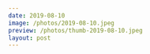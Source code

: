 ```yaml
---
date: 2019-08-10
image: /photos/2019-08-10.jpeg
preview: /photos/thumb-2019-08-10.jpeg
layout: post
---
```



